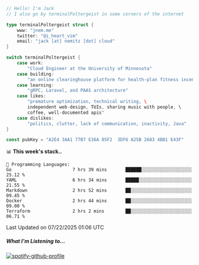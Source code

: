 ```go
// Hello! I'm Jack
// I also go by terminalPoltergeist in some corners of the internet

type terminalPoltergeist struct {
    www: "jnem.me"
    twitter: "@i_heart_vim"
    email: "jack [at] nemitz [dot] cloud"
}

switch terminalPoltergeist {
    case work:
        "Cloud Engineer at the University of Minnesota"
    case building:
        "an online clearinghouse platform for health-plan fitness incentive programs"
    case learning:
        "gRPC, Laravel, and PAAS architecture"
    case likes:
        "premature optimization, technical writing, \
        independent web-design, TUIs, sharing music with people, \
        coffee, well-documented apis"
    case dislikes:
        "politics, clutter, lack of communication, inactivity, Java"
}

const pubKey = "A2E4 3AA1 77B7 E36A 05F2  3DF6 A25B 2683 4BB1 E43F"
```

<!--START_SECTION:waka-->
📊 **This week's stack..** 

```text
💬 Programming Languages: 
Go                       7 hrs 39 mins       ██████░░░░░░░░░░░░░░░░░░░   25.12 % 
YAML                     6 hrs 34 mins       █████░░░░░░░░░░░░░░░░░░░░   21.55 % 
Markdown                 2 hrs 52 mins       ██░░░░░░░░░░░░░░░░░░░░░░░   09.45 % 
Docker                   2 hrs 44 mins       ██░░░░░░░░░░░░░░░░░░░░░░░   09.00 % 
Terraform                2 hrs 2 mins        ██░░░░░░░░░░░░░░░░░░░░░░░   06.71 % 
```


 Last Updated on 07/22/2025 01:06 UTC
<!--END_SECTION:waka-->

##### What I'm Listening to...

[![spotify-github-profile](https://jnem.me/listening-item?maxAge=2592000)](https://jnem.me/listening)
